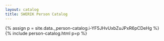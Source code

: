```yaml
---
layout: catalog
title: SWERIK Person Catalog
---
```

{% assign p = site.data._person-catalog.i-YF5JHvUxbZuJPxR6pCDeHg %}
{% include person-catalog.html p=p %}

